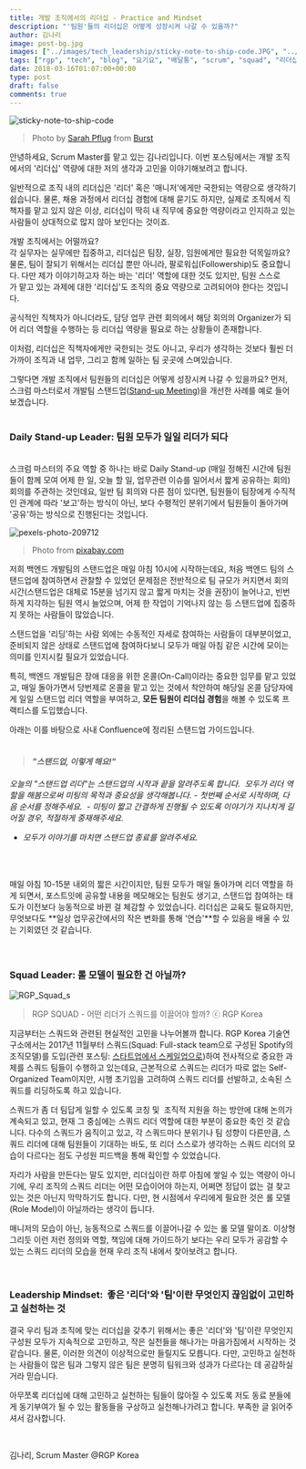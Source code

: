 ```yaml
---
title: 개발 조직에서의 리더십 - Practice and Mindset
description: "'팀원'들의 리더십은 어떻게 성장시켜 나갈 수 있을까?"
author: 김나리
image: post-bg.jpg
images: ["../images/tech_leadership/sticky-note-to-ship-code.JPG", "../images/tech_leadership/pexels-photo-209712.JPEG", "../images/tech_leadership/RGP_Squad_s.JPG"]
tags: ["rgp", "tech", "blog", "요기요", "배달통", "scrum", "squad", "리더십", "개발리더십"]
date: 2018-03-16T01:07:00+00:00
type: post
draft: false
comments: true
---
```


![sticky-note-to-ship-code]

> Photo by [Sarah Pflug](https://burst.shopify.com/@sarahpflugphoto) from [Burst](https://burst.shopify.com/teamwork) 

안녕하세요, Scrum Master를 맡고 있는 김나리입니다. 이번 포스팅에서는 개발 조직에서의 '리더십' 역량에 대한 저의 생각과 고민을 이야기해보려고 합니다.

일반적으로 조직 내의 리더십은 '리더' 혹은 '매니저'에게만 국한되는 역량으로 생각하기 쉽습니다. 물론, 채용 과정에서 리더십 경험에 대해 묻기도 하지만, 실제로 조직에서 직책자를 맡고 있지 않은 이상, 리더십이 딱히 내 직무에 중요한 역량이라고 인지하고 있는 사람들이 상대적으로 많지 않아 보인다는 것이죠.


개발 조직에서는 어떨까요? <br>
각 실무자는 실무에만 집중하고, 리더십은 팀장, 실장, 임원에게만 필요한 덕목일까요? 물론, 팀이 잘되기 위해서는 리더십 뿐만 아니라, 팔로워십(Followership)도 중요합니다. 다만 제가 이야기하고자 하는 바는 '리더' 역할에 대한 것도 있지만, 팀원 스스로가 맡고 있는 과제에 대한 '리더십'도 조직의 중요 역량으로 고려되어야 한다는 것입니다.

공식적인 직책자가 아니더라도, 담당 업무 관련 회의에서 해당 회의의 Organizer가 되어 리더 역할을 수행하는 등 리더십 역량을 필요로 하는 상황들이 존재합니다.

이처럼, 리더십은 직책자에게만 국한되는 것도 아니고, 우리가 생각하는 것보다 훨씬 더 가까이 조직과 내 업무, 그리고 함께 일하는 팀 곳곳에 스며있습니다.

그렇다면 개발 조직에서 팀원들의 리더십은 어떻게 성장시켜 나갈 수 있을까요? 먼저, 스크럼 마스터로서 개발팀 스탠드업([Stand-up Meeting](https://en.wikipedia.org/wiki/Stand-up_meeting))을 개선한 사례를 예로 들어 보겠습니다. <br /><br />


### Daily Stand-up Leader: 팀원 모두가 일일 리더가 되다

<br> 스크럼 마스터의 주요 역할 중 하나는 바로 Daily Stand-up (매일 정해진 시간에 팀원들이 함께 모여 어제 한 일, 오늘 할 일, 업무관련 이슈를 일어서서 짧게 공유하는 회의) 회의를 주관하는 것인데요,
일반 팀 회의와 다른 점이 있다면, 팀원들이 팀장에게 수직적인 관계에 따라 '보고'하는 방식이 아닌, 보다 수평적인 분위기에서 팀원들이 돌아가며 '공유'하는 방식으로 진행된다는 것입니다. <br />

![pexels-photo-209712]
> Photo from [pixabay.com](https://pixabay.com/en/play-stone-network-networked-1237458/)

저희 백엔드 개발팀의 스탠드업은 매일 아침 10시에 시작하는데요, 처음 백엔드 팀의 스탠드업에 참여하면서 관찰할 수 있었던 문제점은 전반적으로 팀 규모가 커지면서 회의 시간(스탠드업은 대체로 15분을 넘기지 않고 짧게 마치는 것을 권장)이 늘어나고, 빈번하게 지각하는 팀원 역시 늘었으며, 어제 한 작업이 기억나지 않는 등 스탠드업에 집중하지 못하는 사람들이 많았습니다.

스탠드업을 '리딩'하는 사람 외에는 수동적인 자세로 참여하는 사람들이 대부분이었고, 준비되지 않은 상태로 스탠드업에 참여하다보니 모두가 매일 아침 같은 시간에 모이는 의미를 인지시킬 필요가 있었습니다.

특히, 백엔드 개발팀은 장애 대응을 위한 온콜(On-Call)이라는 중요한 임무를 맡고 있었고, 매일 돌아가면서 당번제로 온콜을 맡고 있는 것에서 착안하여 해당일 온콜 담당자에게 일일 스탠드업 리더 역할을 부여하고, **모든 팀원이 리더십 경험**을 해볼 수 있도록 프랙티스를 도입했습니다.

아래는 이를 바탕으로 사내 Confluence에 정리된 스탠드업 가이드입니다.<br><br />


> #### _"스탠드업, 이렇게 해요!"_
_오늘의 "스탠드업 리더"는 스탠드업의 시작과 끝을 알려주도록 합니다. 
모두가 리더 역할을 해봄으로써 미팅의 목적과 중요성을 생각해봅니다._
- _첫번째 순서로 시작하며, 다음 순서를 정해주세요._ 
- _미팅이 짧고 간결하게 진행될 수 있도록 이야기가 지나치게 길어질 경우, 적절하게 중재해주세요._
- _모두가 이야기를 마치면 스탠드업 종료를 알려주세요._


  

<br> 매일 아침 10-15분 내외의 짧은 시간이지만, 팀원 모두가 매일 돌아가며 리더 역할을 하게 되면서, 포스트잇에 공유할 내용을 메모해오는 팀원도 생기고, 스탠드업 참여하는 태도가 이전보다 능동적으로 바뀐 걸 체감할 수 있었습니다.
리더십은 교육도 필요하지만, 무엇보다도 **일상 업무공간에서의 작은 변화를 통해 '연습'**할 수 있음을 배울 수 있는 기회였던 것 같습니다. <br>
 <br /><br />

### Squad Leader: 롤 모델이 필요한 건 아닐까? <br >

![RGP_Squad_s]
> RGP SQUAD - 어떤 리더가 스쿼드를 이끌어야 할까? ⓒ RGP Korea


지금부터는 스쿼드와 관련된 현실적인 고민을 나누어볼까 합니다.
RGP Korea 기술연구소에서는 2017년 11월부터 스쿼드(Squad: Full-stack team으로 구성된 Spotify의 조직모델)를 도입(관련 포스팅: [스타트업에서 스케일업으로](https://rgpkorea.github.io/posts/rgpkorea-startup-to-scaleup/))하여 전사적으로 중요한 과제를 스쿼드 팀들이 수행하고 있는데요,
근본적으로 스쿼드는 리더가 따로 없는 Self-Organized Team이지만, 시행 초기임을 고려하여 스쿼드 리더를 선발하고, 소속된 스쿼드를 리딩하도록 하고 있습니다.


스쿼드가 좀 더 팀답게 일할 수 있도록 코칭 및  조직적 지원을 하는 방안에 대해 논의가 계속되고 있고, 현재 그 중심에는 스쿼드 리더 역할에 대한 부분이 중요한 축인 것 같습니다.
다수의 스쿼드가 움직이고 있고, 각 스쿼드마다 분위기나 팀 성향이 다른만큼, 스쿼드 리더에 대해 팀원들이 기대하는 바도, 또 리더 스스로가 생각하는 스쿼드 리더의 모습이 다르다는 점도 구성원 피드백을 통해 확인할 수 있었습니다.


자리가 사람을 만든다는 말도 있지만, 리더십이란 하루 아침에 쌓일 수 있는 역량이 아니기에, 우리 조직의 스쿼드 리더는 어떤 모습이어야 하는지, 어쩌면 정답이 없는 걸 찾고 있는 것은 아닌지 막막하기도 합니다.
다만, 현 시점에서 우리에게 필요한 것은 롤 모델(Role Model)이 아닐까라는 생각이 듭니다.


매니저의 모습이 아닌, 능동적으로 스쿼드를 이끌어나갈 수 있는 롤 모델 말이죠.
이상형 그리듯 이런 저런 정의와 역할, 책임에 대해 가이드하기 보다는 우리 모두가 공감할 수 있는 스쿼드 리더의 모습을 현재 우리 조직 내에서 찾아보려고 합니다.

<br />

### Leadership Mindset:  좋은 '리더'와 '팀'이란 무엇인지 끊임없이 고민하고 실천하는 것 
결국 우리 팀과 조직에 맞는 리더십을 갖추기 위해서는 좋은 '리더'와 '팀'이란 무엇인지 구성원 모두가 지속적으로 고민하고, 작은 실천들을 해나가는 마음가짐에서 시작하는 것 같습니다.
물론, 이러한 의견이 이상적으로만 들릴지도 모릅니다. 다만, 고민하고 실천하는 사람들이 많은 팀과 그렇지 않은 팀은 분명히 팀워크와 성과가 다르다는 데 공감하실 거라 믿습니다.

아무쪼록 리더십에 대해 고민하고 실천하는 팀들이 많아질 수 있도록 저도 동료 분들에게 동기부여가 될 수 있는 활동들을 구상하고 실천해나가려고 합니다.
부족한 글 읽어주셔서 감사합니다.

<br>

김나리, Scrum Master @RGP Korea

[sticky-note-to-ship-code]:
../images/tech_leadership/sticky-note-to-ship-code.jpg

[pexels-photo-209712]:
../images/tech_leadership/pexels-photo-209712.jpeg

[RGP_Squad_s]:
../images/tech_leadership/RGP_Squad_s.JPG
